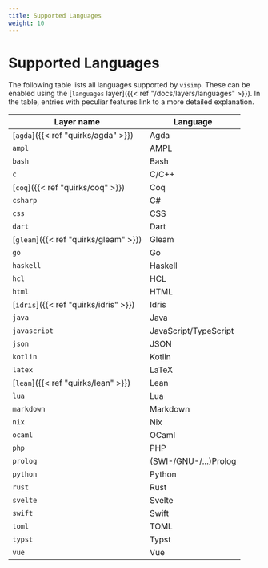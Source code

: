 ```yaml
---
title: Supported Languages
weight: 10
---
```


# Supported Languages

The following table lists all languages supported by `visimp`. These can be
enabled using the [`languages` layer]({{< ref "/docs/layers/languages" >}}). In the table,
entries with peculiar features link to a more detailed explanation.

| Layer name                            | Language              |
| ------------------------------------- | --------------------- |
| [`agda`]({{< ref "quirks/agda" >}})   | Agda                  |
| `ampl`                                | AMPL                  |
| `bash`                                | Bash                  |
| `c`                                   | C/C++                 |
| [`coq`]({{< ref "quirks/coq" >}})     | Coq                   |
| `csharp`                              | C#                    |
| `css`                                 | CSS                   |
| `dart`                                | Dart                  |
| [`gleam`]({{< ref "quirks/gleam" >}}) | Gleam                 |
| `go`                                  | Go                    |
| `haskell`                             | Haskell               |
| `hcl`                                 | HCL                   |
| `html`                                | HTML                  |
| [`idris`]({{< ref "quirks/idris" >}}) | Idris                 |
| `java`                                | Java                  |
| `javascript`                          | JavaScript/TypeScript |
| `json`                                | JSON                  |
| `kotlin`                              | Kotlin                |
| `latex`                               | LaTeX                 |
| [`lean`]({{< ref "quirks/lean" >}})   | Lean                  |
| `lua`                                 | Lua                   |
| `markdown`                            | Markdown              |
| `nix`                                 | Nix                   |
| `ocaml`                               | OCaml                 |
| `php`                                 | PHP                   |
| `prolog`                              | (SWI-/GNU-/...)Prolog |
| `python`                              | Python                |
| `rust`                                | Rust                  |
| `svelte`                              | Svelte                |
| `swift`                               | Swift                 |
| `toml`                                | TOML                  |
| `typst`                               | Typst                 |
| `vue`                                 | Vue                   |
